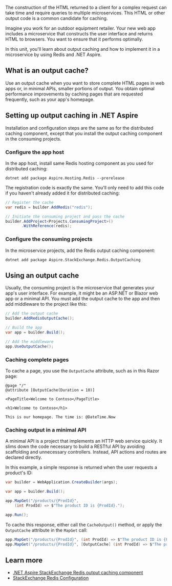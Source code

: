 The construction of the HTML returned to a client for a complex request can take time and require queries to multiple microservices. This HTML or other output code is a common candidate for caching.

Imagine you work for an outdoor equipment retailer. Your new web app includes a microservice that constructs the user interface and returns HTML to browsers. You want to ensure that it performs optimally.

In this unit, you'll learn about output caching and how to implement it in a microservice by using Redis and .NET Aspire.

## What is an output cache?

Use an output cache when you want to store complete HTML pages in web apps or, in minimal APIs, smaller portions of output. You obtain optimal performance improvements by caching pages that are requested frequently, such as your app's homepage. 

## Setting up output caching in .NET Aspire

Installation and configuration steps are the same as for the distributed caching component, except that you install the output caching component in the consuming projects.

### Configure the app host

In the app host, install same Redis hosting component as you used for distributed caching:

```dotnetcli
dotnet add package Aspire.Hosting.Redis --prerelease
```

The registration code is exactly the same. You'll only need to add this code if you haven't already added it for distributed caching:

```csharp
// Register the cache
var redis = builder.AddRedis("redis");

// Initiate the consuming project and pass the cache
builder.AddProject<Projects.ConsumingProject>()
       .WithReference(redis);
```

### Configure the consuming projects

In the microservice projects, add the Redis output caching component:

```dotnetcli
dotnet add package Aspire.StackExchange.Redis.OutputCaching
```

## Using an output cache

Usually, the consuming project is the microservice that generates your app's user interface. For example, it might be an ASP.NET or Blazor web app or a minimal API. You must add the output cache to the app and then add middleware to the project like this:

```csharp
// Add the output cache
builder.AddRedisOutputCache();

// Build the app
var app = builder.Build();

// Add the middleware
app.UseOutputCache();
```

### Caching complete pages

To cache a page, you use the `OutputCache` attribute, such as in this Razor page:

```razor
@page "/"
@attribute [OutputCache(Duration = 10)]

<PageTitle>Welcome to Contoso</PageTitle>

<h1>Welcome to Contoso</h1>

This is our homepage. The time is: @DateTime.Now
```

### Caching output in a minimal API

A minimal API is a project that implements an HTTP web service quickly. It slims down the code necessary to build a RESTful API by avoiding scaffolding and unnecessary controllers. Instead, API actions and routes are declared directly.

In this example, a simple response is returned when the user requests a product's ID:

```csharp
var builder = WebApplication.CreateBuilder(args);

var app = builder.Build();

app.MapGet("/products/{ProdId}", 
    (int ProdId) => $"The product ID is {ProdId}.");

app.Run();
```

To cache this response, either call the `CacheOutput()` method, or apply the `OutputCache` attribute in the `MapGet` call:

```csharp
app.MapGet("/products/{ProdId}", (int ProdId) => $"The product ID is {ProdId}.").CacheOutput();
app.MapGet("/products/{ProdId}", [OutputCache] (int ProdId) => $"The product ID is {ProdId}.");
```

## Learn more

- [.NET Aspire StackExchange Redis output caching component](/dotnet/aspire/caching/stackexchange-redis-output-caching-component)
- [StackExchange Redis Configuration](https://stackexchange.github.io/StackExchange.Redis/Configuration.html)
